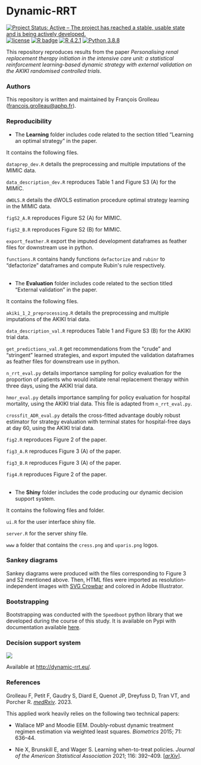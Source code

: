 # Dynamic-RRT
 
<!-- badges: start -->
[![Project Status: Active – The project has reached a stable, usable state and is being actively developed.](https://www.repostatus.org/badges/latest/active.svg)](https://www.repostatus.org/#active)
[![license](https://img.shields.io/badge/license-MIT-blue)](https://github.com/fcgrolleau/Dynamic-RRT/blob/main/LICENSE)
[![R badge](https://img.shields.io/badge/Build%20with-%20R,%20♥%20and%20python-blue)](https://rstudio.github.io/reticulate/index.html)
[![R 4.2.1](https://img.shields.io/badge/R-4.2.1-blue.svg)](https://www.r-project.org) 
[![Python 3.8.8](https://img.shields.io/badge/python-3.8.8-blue.svg)](https://www.python.org) 
<!-- badges: end -->

This repository reproduces results from the paper *Personalising renal replacement therapy initiation in the intensive care unit: a statistical reinforcement learning-based dynamic strategy with external validation on the AKIKI randomised controlled trials*.

### Authors
This repository is written and maintained by François Grolleau (francois.grolleau@aphp.fr).

### Reproducibility

- The **Learning** folder includes code related to the section titled “Learning an optimal strategy” in the paper.

It contains the following files.

 `dataprep_dev.R` details the preprocessing and multiple imputations of the MIMIC data.

 `data_description_dev.R` reproduces Table 1 and Figure S3 (A) for the MIMIC.
 
 `dWOLS.R` details the dWOLS estimation procedure optimal strategy learning in the MIMIC data.

 `figS2_A.R` reproduces Figure S2 (A) for MIMIC.

 `figS2_B.R` reproduces Figure S2 (B) for MIMIC.

 `export_feather.R` export the imputed development dataframes as feather files for downstream use in python.

 `functions.R` contains handy functions `defactorize` and `rubinr` to “defactorize” dataframes and compute Rubin's rule respectively. 
<br><br>

- The **Evaluation** folder includes code related to the section titled “External validation” in the paper.

It contains the following files.

 `akiki_1_2_preprocessing.R` details the preprocessing and multiple imputations of the AKIKI trial data.

 `data_description_val.R` reproduces Table 1 and Figure S3 (B) for the AKIKI trial data.
 
 `get_predictions_val.R` get recommendations from the “crude” and “stringent” learned strategies, and export imputed the validation dataframes as feather files for downstream use in python.

 `n_rrt_eval.py` details importance sampling for policy evaluation for the proportion of patients who would initiate renal replacement therapy within three days, using the AKIKI trial data.

 `hmor_eval.py` details importance sampling for policy evaluation for hospital mortality, using the AKIKI trial data. This file is adapted from `n_rrt_eval.py`.

 `crossfit_ADR_eval.py` details the cross-fitted advantage doubly robust estimator for strategy evaluation with terminal states for hospital-free days at day 60, using the AKIKI trial data.

 `fig2.R` reproduces Figure 2 of the paper.

 `fig3_A.R` reproduces Figure 3 (A) of the paper.

 `fig3_B.R` reproduces Figure 3 (A) of the paper.

 `fig4.R` reproduces Figure 2 of the paper.
<br><br>

- The **Shiny** folder includes the code producing our dynamic decision support system.

It contains the following files and folder.

 `ui.R` for the user interface shiny file.

 `server.R` for the server shiny file.

  `www` a folder that contains the `cress.png` and `uparis.png` logos.

### Sankey diagrams

Sankey diagrams were produced with the files corresponding to Figure 3 and S2 mentioned above. Then, HTML files were imported as resolution-independent images with <a href="https://nytimes.github.io/svg-crowbar/">SVG Crowbar</a> and colored in Adobe Illustrator.

### Bootstrapping

Bootstrapping was conducted with the `Speedboot` python library that we developed during the course of this study. It is available on Pypi with documentation available <a href="https://github.com/fcgrolleau/speedboot">here</a>.

### Decision support system
<a href="http://dynamic-rrt.eu"><img src="https://fcgrolleau.github.io/Dynamic-RRT/Shiny/img/img.jpg"/></a>

Available at <a href="http://dynamic-rrt.eu">http://dynamic-rrt.eu/</a>.

### References
Grolleau F, Petit F, Gaudry S, Diard E, Quenot JP, Dreyfuss D, Tran VT, and Porcher R.
<a href="https://medRxiv.org/">*medRxiv*</a>. 2023.

This applied work heavily relies on the following two technical papers:

- Wallace MP and Moodie EEM. Doubly-robust dynamic treatment regimen estimation via weighted least squares. 
*Biometrics* 2015; 71: 636–44.

- Nie X, Brunskill E, and Wager S. Learning when-to-treat policies. *Journal of the American Statistical Association* 2021; 116: 392–409. [<a href="https://arxiv.org/pdf/1905.09751.pdf">*arXiv*</a>].